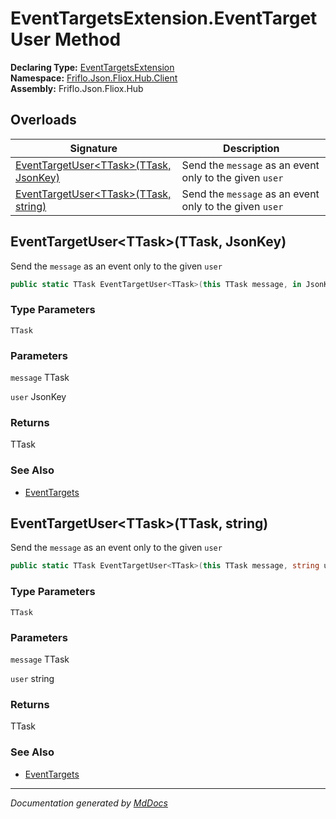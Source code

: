 ﻿<!--  
  <auto-generated>   
    The contents of this file were generated by a tool.  
    Changes to this file may be list if the file is regenerated  
  </auto-generated>   
-->

# EventTargetsExtension.EventTargetUser Method

**Declaring Type:** [EventTargetsExtension](../index.md)  
**Namespace:** [Friflo.Json.Fliox.Hub.Client](../../index.md)  
**Assembly:** Friflo.Json.Fliox.Hub

## Overloads

| Signature                                                                      | Description                                              |
| ------------------------------------------------------------------------------ | -------------------------------------------------------- |
| [EventTargetUser\<TTask\>(TTask, JsonKey)](#eventtargetuserttaskttask-jsonkey) |  Send the `message` as an event only to the given `user` |
| [EventTargetUser\<TTask\>(TTask, string)](#eventtargetuserttaskttask-string)   |  Send the `message` as an event only to the given `user` |

## EventTargetUser\<TTask\>(TTask, JsonKey)

 Send the `message` as an event only to the given `user`

```csharp
public static TTask EventTargetUser<TTask>(this TTask message, in JsonKey user);
```

### Type Parameters

`TTask`

### Parameters

`message`  TTask

`user`  JsonKey

### Returns

TTask

### See Also

- [EventTargets](../../EventTargets/index.md)

## EventTargetUser\<TTask\>(TTask, string)

 Send the `message` as an event only to the given `user`

```csharp
public static TTask EventTargetUser<TTask>(this TTask message, string user);
```

### Type Parameters

`TTask`

### Parameters

`message`  TTask

`user`  string

### Returns

TTask

### See Also

- [EventTargets](../../EventTargets/index.md)

___

*Documentation generated by [MdDocs](https://github.com/ap0llo/mddocs)*
